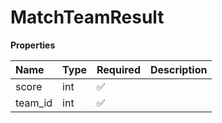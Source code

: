 # MatchTeamResult

**Properties**

| Name    | Type | Required | Description |
| :------ | :--- | :------- | :---------- |
| score   | int  | ✅       |             |
| team_id | int  | ✅       |             |

<!-- This file was generated by liblab | https://liblab.com/ -->
